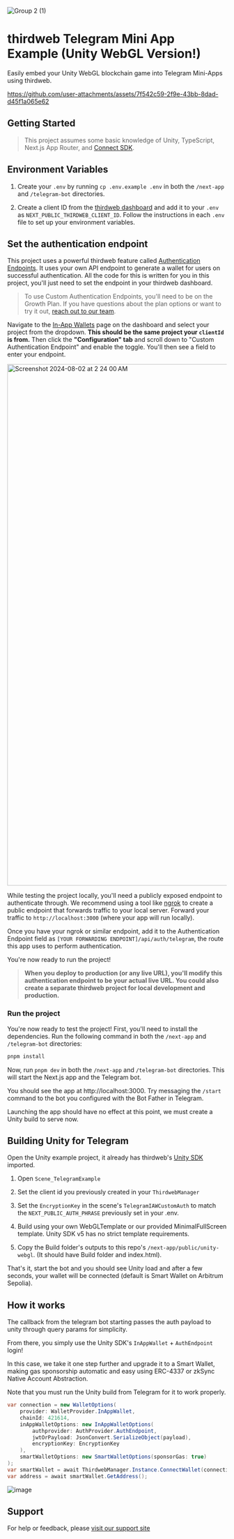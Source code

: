 ![Group 2 (1)](https://github.com/user-attachments/assets/1bb43b44-006d-4a1c-a41b-61eb718d3efd)

# thirdweb Telegram Mini App Example (Unity WebGL Version!)

Easily embed your Unity WebGL blockchain game into Telegram Mini-Apps using thirdweb.

https://github.com/user-attachments/assets/7f542c59-2f9e-43bb-8dad-d45f1a065e62

## Getting Started

> This project assumes some basic knowledge of Unity, TypeScript, Next.js App Router, and [Connect SDK](https://portal.thirdweb.com/unity).

## Environment Variables

1. Create your `.env` by running `cp .env.example .env` in both the `/next-app` and `/telegram-bot` directories.

2. Create a client ID from the [thirdweb dashboard](https://thirdweb.com/dashboard/settings/api-keys) and add it to your `.env` as `NEXT_PUBLIC_THIRDWEB_CLIENT_ID`. Follow the instructions in each `.env` file to set up your environment variables.

## Set the authentication endpoint

This project uses a powerful thirdweb feature called [Authentication Endpoints](https://portal.thirdweb.com/connect/in-app-wallet/custom-auth/custom-auth-server). It uses your own API endpoint to generate a wallet for users on successful authentication. All the code for this is written for you in this project, you'll just need to set the endpoint in your thirdweb dashboard.

> To use Custom Authentication Endpoints, you'll need to be on the Growth Plan. If you have questions about the plan options or want to try it out, [reach out to our team](https://thirdweb.com/contact-us).

Navigate to the [In-App Wallets](https://thirdweb.com/dashboard/connect/in-app-wallets) page on the dashboard and select your project from the dropdown. **This should be the same project your `clientId` is from.** Then click the **"Configuration" tab** and scroll down to "Custom Authentication Endpoint" and enable the toggle. You'll then see a field to enter your endpoint.

<img width="1196" alt="Screenshot 2024-08-02 at 2 24 00 AM" src="https://github.com/user-attachments/assets/7cd1201f-1928-4fbc-8b8c-62c9cbe92833">

While testing the project locally, you'll need a publicly exposed endpoint to authenticate through. We recommend using a tool like [ngrok](https://ngrok.com/product/secure-tunnels) to create a public endpoint that forwards traffic to your local server. Forward your traffic to `http://localhost:3000` (where your app will run locally).

Once you have your ngrok or similar endpoint, add it to the Authentication Endpoint field as `[YOUR FORWARDING ENDPOINT]/api/auth/telegram`, the route this app uses to perform authentication.

You're now ready to run the project!

> **When you deploy to production (or any live URL), you'll modify this authentication endpoint to be your actual live URL. You could also create a separate thirdweb project for local development and production.**

### Run the project

You're now ready to test the project! First, you'll need to install the dependencies. Run the following command in both the `/next-app` and `/telegram-bot` directories:

```bash
pnpm install
```

Now, run `pnpm dev` in both the `/next-app` and `/telegram-bot` directories. This will start the Next.js app and the Telegram bot.

You should see the app at http://localhost:3000. Try messaging the `/start` command to the bot you configured with the Bot Father in Telegram.

Launching the app should have no effect at this point, we must create a Unity build to serve now.

## Building Unity for Telegram

Open the Unity example project, it already has thirdweb's [Unity SDK](https://github.com/thirdweb-dev/unity-sdk) imported.

1. Open `Scene_TelegramExample`

2. Set the client id you previously created in your `ThirdwebManager`

3. Set the `EncryptionKey` in the scene's `TelegramIAWCustomAuth` to match the `NEXT_PUBLIC_AUTH_PHRASE` previously set in your .env.

4. Build using your own WebGLTemplate or our provided MinimalFullScreen template. Unity SDK v5 has no strict template requirements.

5. Copy the Build folder's outputs to this repo's `/next-app/public/unity-webgl`. (It should have Build folder and index.html).

That's it, start the bot and you should see Unity load and after a few seconds, your wallet will be connected (default is Smart Wallet on Arbitrum Sepolia).

## How it works

The callback from the telegram bot starting passes the auth payload to unity through query params for simplicity.

From there, you simply use the Unity SDK's `InAppWallet` + `AuthEndpoint` login!

In this case, we take it one step further and upgrade it to a Smart Wallet, making gas sponsorship automatic and easy using ERC-4337 or zkSync Native Account Abstraction.

Note that you must run the Unity build from Telegram for it to work properly.

```csharp
var connection = new WalletOptions(
    provider: WalletProvider.InAppWallet,
    chainId: 421614,
    inAppWalletOptions: new InAppWalletOptions(
        authprovider: AuthProvider.AuthEndpoint,
        jwtOrPayload: JsonConvert.SerializeObject(payload),
        encryptionKey: EncryptionKey
    ),
    smartWalletOptions: new SmartWalletOptions(sponsorGas: true)
);
var smartWallet = await ThirdwebManager.Instance.ConnectWallet(connection);
var address = await smartWallet.GetAddress();
```

![image](https://github.com/user-attachments/assets/e07caf79-5908-4fc2-9c53-bce02fa3b9c7)

## Support

For help or feedback, please [visit our support site](https://thirdweb.com/support)
